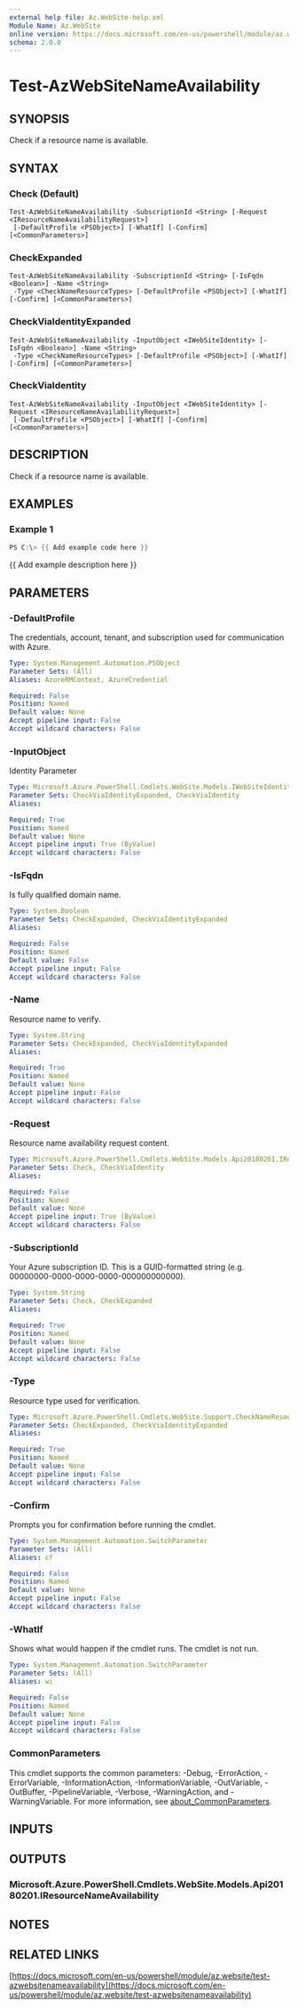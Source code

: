 ```yaml
---
external help file: Az.WebSite-help.xml
Module Name: Az.WebSite
online version: https://docs.microsoft.com/en-us/powershell/module/az.website/test-azwebsitenameavailability
schema: 2.0.0
---
```


# Test-AzWebSiteNameAvailability

## SYNOPSIS
Check if a resource name is available.

## SYNTAX

### Check (Default)
```
Test-AzWebSiteNameAvailability -SubscriptionId <String> [-Request <IResourceNameAvailabilityRequest>]
 [-DefaultProfile <PSObject>] [-WhatIf] [-Confirm] [<CommonParameters>]
```

### CheckExpanded
```
Test-AzWebSiteNameAvailability -SubscriptionId <String> [-IsFqdn <Boolean>] -Name <String>
 -Type <CheckNameResourceTypes> [-DefaultProfile <PSObject>] [-WhatIf] [-Confirm] [<CommonParameters>]
```

### CheckViaIdentityExpanded
```
Test-AzWebSiteNameAvailability -InputObject <IWebSiteIdentity> [-IsFqdn <Boolean>] -Name <String>
 -Type <CheckNameResourceTypes> [-DefaultProfile <PSObject>] [-WhatIf] [-Confirm] [<CommonParameters>]
```

### CheckViaIdentity
```
Test-AzWebSiteNameAvailability -InputObject <IWebSiteIdentity> [-Request <IResourceNameAvailabilityRequest>]
 [-DefaultProfile <PSObject>] [-WhatIf] [-Confirm] [<CommonParameters>]
```

## DESCRIPTION
Check if a resource name is available.

## EXAMPLES

### Example 1
```powershell
PS C:\> {{ Add example code here }}
```

{{ Add example description here }}

## PARAMETERS

### -DefaultProfile
The credentials, account, tenant, and subscription used for communication with Azure.

```yaml
Type: System.Management.Automation.PSObject
Parameter Sets: (All)
Aliases: AzureRMContext, AzureCredential

Required: False
Position: Named
Default value: None
Accept pipeline input: False
Accept wildcard characters: False
```

### -InputObject
Identity Parameter

```yaml
Type: Microsoft.Azure.PowerShell.Cmdlets.WebSite.Models.IWebSiteIdentity
Parameter Sets: CheckViaIdentityExpanded, CheckViaIdentity
Aliases:

Required: True
Position: Named
Default value: None
Accept pipeline input: True (ByValue)
Accept wildcard characters: False
```

### -IsFqdn
Is fully qualified domain name.

```yaml
Type: System.Boolean
Parameter Sets: CheckExpanded, CheckViaIdentityExpanded
Aliases:

Required: False
Position: Named
Default value: False
Accept pipeline input: False
Accept wildcard characters: False
```

### -Name
Resource name to verify.

```yaml
Type: System.String
Parameter Sets: CheckExpanded, CheckViaIdentityExpanded
Aliases:

Required: True
Position: Named
Default value: None
Accept pipeline input: False
Accept wildcard characters: False
```

### -Request
Resource name availability request content.

```yaml
Type: Microsoft.Azure.PowerShell.Cmdlets.WebSite.Models.Api20180201.IResourceNameAvailabilityRequest
Parameter Sets: Check, CheckViaIdentity
Aliases:

Required: False
Position: Named
Default value: None
Accept pipeline input: True (ByValue)
Accept wildcard characters: False
```

### -SubscriptionId
Your Azure subscription ID.
This is a GUID-formatted string (e.g.
00000000-0000-0000-0000-000000000000).

```yaml
Type: System.String
Parameter Sets: Check, CheckExpanded
Aliases:

Required: True
Position: Named
Default value: None
Accept pipeline input: False
Accept wildcard characters: False
```

### -Type
Resource type used for verification.

```yaml
Type: Microsoft.Azure.PowerShell.Cmdlets.WebSite.Support.CheckNameResourceTypes
Parameter Sets: CheckExpanded, CheckViaIdentityExpanded
Aliases:

Required: True
Position: Named
Default value: None
Accept pipeline input: False
Accept wildcard characters: False
```

### -Confirm
Prompts you for confirmation before running the cmdlet.

```yaml
Type: System.Management.Automation.SwitchParameter
Parameter Sets: (All)
Aliases: cf

Required: False
Position: Named
Default value: None
Accept pipeline input: False
Accept wildcard characters: False
```

### -WhatIf
Shows what would happen if the cmdlet runs.
The cmdlet is not run.

```yaml
Type: System.Management.Automation.SwitchParameter
Parameter Sets: (All)
Aliases: wi

Required: False
Position: Named
Default value: None
Accept pipeline input: False
Accept wildcard characters: False
```

### CommonParameters
This cmdlet supports the common parameters: -Debug, -ErrorAction, -ErrorVariable, -InformationAction, -InformationVariable, -OutVariable, -OutBuffer, -PipelineVariable, -Verbose, -WarningAction, and -WarningVariable. For more information, see [about_CommonParameters](http://go.microsoft.com/fwlink/?LinkID=113216).

## INPUTS

## OUTPUTS

### Microsoft.Azure.PowerShell.Cmdlets.WebSite.Models.Api20180201.IResourceNameAvailability
## NOTES

## RELATED LINKS

[https://docs.microsoft.com/en-us/powershell/module/az.website/test-azwebsitenameavailability](https://docs.microsoft.com/en-us/powershell/module/az.website/test-azwebsitenameavailability)

